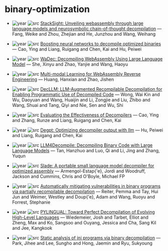 # binary-optimization

- ![year](https://img.shields.io/badge/year-2024-blue) ![src](https://img.shields.io/badge/src-arxiv-orange) [StackSight: Unveiling webassembly through large language models and neurosymbolic chain-of-thought decompilation](https://arxiv.org/abs/2406.04568) — Fang, Weike and Zhou, Zhejian and He, Junzhou and Wang, Weihang

- ![year](https://img.shields.io/badge/year-2022-blue) ![src](https://img.shields.io/badge/src-proceedingsofthe38thannualcomputersecurityapplicationsconference-orange) [Boosting neural networks to decompile optimized binaries](https://dl.acm.org/doi/10.1145/3564625.3567998) — Cao, Ying and Liang, Ruigang and Chen, Kai and Hu, Peiwei

- ![year](https://img.shields.io/badge/year-2024-blue) ![src](https://img.shields.io/badge/src-PIAICASE-orange) [WaDec: Decompiling WebAssembly Using Large Language Model](https://dl.acm.org/doi/10.1145/3691620.3695020) — She, Xinyu and Zhao, Yanjie and Wang, Haoyu

- ![year](https://img.shields.io/badge/year-2024-blue) ![src](https://img.shields.io/badge/src-PASISSTA-orange) [Multi-modal Learning for WebAssembly Reverse Engineering](https://dl.acm.org/doi/10.1145/3650212.3652141) — Huang, Hanxian and Zhao, Jishen

- ![year](https://img.shields.io/badge/year-2025-blue) ![src](https://img.shields.io/badge/src-PASE-orange) [DecLLM: LLM-Augmented Recompilable Decompilation for Enabling Programmatic Use of Decompiled Code](https://dl.acm.org/doi/10.1145/3728958) — Wong, Wai Kin and Wu, Daoyuan and Wang, Huaijin and Li, Zongjie and Liu, Zhibo and Wang, Shuai and Tang, Qiyi and Nie, Sen and Wu, Shi

- ![year](https://img.shields.io/badge/year-2024-blue) ![src](https://img.shields.io/badge/src-PASISSTA-orange) [Evaluating the Effectiveness of Decompilers](https://dl.acm.org/doi/abs/10.1145/3650212.3652144) — Cao, Ying and Zhang, Runze and Liang, Ruigang and Chen, Kai

- ![year](https://img.shields.io/badge/year-2024-blue) ![src](https://img.shields.io/badge/src-PNDSSS-orange) [Degpt: Optimizing decompiler output with llm](https://www.ndss-symposium.org/wp-content/uploads/2024-401-paper.pdf) — Hu, Peiwei and Liang, Ruigang and Chen, Kai

- ![year](https://img.shields.io/badge/year-2024-blue) ![src](https://img.shields.io/badge/src-PCEMNLP-orange) [LLM4Decompile: Decompiling Binary Code with Large Language Models](https://aclanthology.org/2024.emnlp-main.203/) — Tan, Hanzhuo and Luo, Qi and Li, Jing and Zhang, Yuqun

- ![year](https://img.shields.io/badge/year-2024-blue) ![src](https://img.shields.io/badge/src-CGO-orange) [Slade: A portable small language model decompiler for optimized assembly](https://ieeexplore.ieee.org/abstract/document/10444788) — Armengol-Estap{\'e}, Jordi and Woodruff, Jackson and Cummins, Chris and O'Boyle, Michael FP

- ![year](https://img.shields.io/badge/year-2024-blue) ![src](https://img.shields.io/badge/src-ITDSC-orange) [Automatically mitigating vulnerabilities in binary programs via partially recompilable decompilation](https://ieeexplore.ieee.org/abstract/document/10740475) — Reiter, Pemma and Tay, Hui Jun and Weimer, Westley and Doup{\'e}, Adam and Wang, Ruoyu and Forrest, Stephanie

- ![year](https://img.shields.io/badge/year-2025-blue) ![src](https://img.shields.io/badge/src-SP-orange) [PYLINGUAL: Toward Perfect Decompilation of Evolving High-Level Languages](https://ieeexplore.ieee.org/abstract/document/11023256) — Wiedemeier, Josh and Tarbet, Elliot and Zheng, Max and Ko, Sangsoo and Ouyang, Jessica and Cha, Sang Kil and Jee, Kangkook

- ![year](https://img.shields.io/badge/year-2023-blue) ![src](https://img.shields.io/badge/src-ITSE-orange) [Static analysis of jni programs via binary decompilation](https://ieeexplore.ieee.org/abstract/document/10035436) — Park, Jihee and Lee, Sungho and Hong, Jaemin and Ryu, Sukyoung

